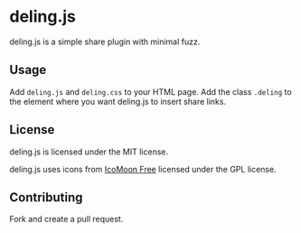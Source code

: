 # deling.js

deling.js is a simple share plugin with minimal fuzz.

## Usage

Add `deling.js` and `deling.css` to your HTML page. Add the class `.deling` to
the element where you want deling.js to insert share links.

## License

deling.js is licensed under the MIT license.

deling.js uses icons from [IcoMoon Free](https://icomoon.io/#icons-icomoon)
licensed under the GPL license.

## Contributing

Fork and create a pull request.
